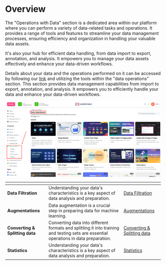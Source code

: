 # Overview

The "Operations with Data" section is a dedicated area within our platform where you can perform a variety of data-related tasks and operations. It provides a range of tools and features to streamline your data management processes, ensuring efficiency and organization in handling your valuable data assets.

It's also your hub for efficient data handling, from data import to export, annotation, and analysis. It empowers you to manage your data assets effectively and enhance your data-driven workflows.

Details about your data and the operations performed on it can be accessed by following our [link](https://app.supervisely.com/ecosystem/data-operations) and utilizing the tools within the "data operations" section. This section provides data management capabilities from import to export, annotation, and analysis. It empowers you to efficiently handle your data and enhance your data-driven workflows.

![](Operations-with-Data.png)

<table data-view="cards">
   <thead>
      <tr>
         <th></th>
         <th></th>
         <th data-hidden data-card-target data-type="content-ref"></th>
      </tr>
   </thead>
   <tbody>
      <tr>
         <td><strong>Data Filtration</strong></td>
         <td>Understanding your data's characteristics is a key aspect of data analysis and preparation.</td>
         <td><a href="data-filtration.md">Data Filtration</a></td>
      </tr>
      <tr>
         <td><strong>Augmentations</strong></td>
         <td>Data augmentation is a crucial step in preparing data for machine learning.</td>
         <td><a href="Augmentations.md">Augmentations</a></td>
      </tr>
    <tr>
         <td><strong>Converting & Splitting data</strong></td>
         <td>Converting data into different formats and splitting it into training and testing sets are essential operations in data preparation.</td>
         <td><a href="Converting-Splitdata.md">Converting & Splitting data</a></td>
    </tr>
    <tr>
         <td><strong>Statistics</strong></td>
         <td>Understanding your data's characteristics is a key aspect of data analysis and preparation.</td>
         <td><a href="Statistics.md">Statistics</a></td>
    </tr>
   </tbody>
</table>
